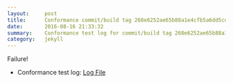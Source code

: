 ```yaml
---
layout:     post
title:      Conformance commit/build tag 268e6252ae65b88a1e4cfb5a6dd5cdbb513c766e
date:       2016-08-16 21:33:32
summary:    Conformance test log for commit/build tag 268e6252ae65b88a1e4cfb5a6dd5cdbb513c766e.
category:   jekyll
---
```


Failure!

- Conformance test log: [Log File](http://s3-us-west-2.amazonaws.com/kraken-e2e-logs/conformance/36/build-log.txt)
